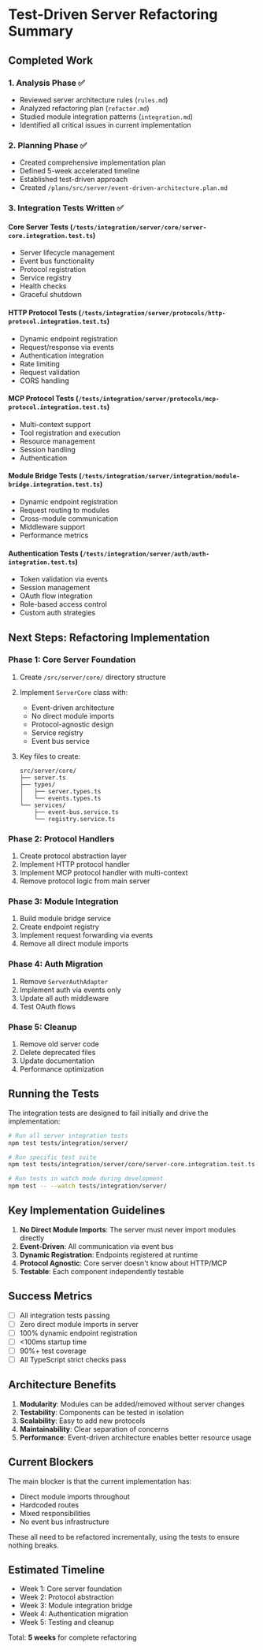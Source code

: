 # Test-Driven Server Refactoring Summary

## Completed Work

### 1. Analysis Phase ✅
- Reviewed server architecture rules (`rules.md`)
- Analyzed refactoring plan (`refactor.md`)
- Studied module integration patterns (`integration.md`)
- Identified all critical issues in current implementation

### 2. Planning Phase ✅
- Created comprehensive implementation plan
- Defined 5-week accelerated timeline
- Established test-driven approach
- Created `/plans/src/server/event-driven-architecture.plan.md`

### 3. Integration Tests Written ✅

#### Core Server Tests (`/tests/integration/server/core/server-core.integration.test.ts`)
- Server lifecycle management
- Event bus functionality
- Protocol registration
- Service registry
- Health checks
- Graceful shutdown

#### HTTP Protocol Tests (`/tests/integration/server/protocols/http-protocol.integration.test.ts`)
- Dynamic endpoint registration
- Request/response via events
- Authentication integration
- Rate limiting
- Request validation
- CORS handling

#### MCP Protocol Tests (`/tests/integration/server/protocols/mcp-protocol.integration.test.ts`)
- Multi-context support
- Tool registration and execution
- Resource management
- Session handling
- Authentication

#### Module Bridge Tests (`/tests/integration/server/integration/module-bridge.integration.test.ts`)
- Dynamic endpoint registration
- Request routing to modules
- Cross-module communication
- Middleware support
- Performance metrics

#### Authentication Tests (`/tests/integration/server/auth/auth-integration.test.ts`)
- Token validation via events
- Session management
- OAuth flow integration
- Role-based access control
- Custom auth strategies

## Next Steps: Refactoring Implementation

### Phase 1: Core Server Foundation
1. Create `/src/server/core/` directory structure
2. Implement `ServerCore` class with:
   - Event-driven architecture
   - No direct module imports
   - Protocol-agnostic design
   - Service registry
   - Event bus service

3. Key files to create:
   ```
   src/server/core/
   ├── server.ts
   ├── types/
   │   ├── server.types.ts
   │   └── events.types.ts
   └── services/
       ├── event-bus.service.ts
       └── registry.service.ts
   ```

### Phase 2: Protocol Handlers
1. Create protocol abstraction layer
2. Implement HTTP protocol handler
3. Implement MCP protocol handler with multi-context
4. Remove protocol logic from main server

### Phase 3: Module Integration
1. Build module bridge service
2. Create endpoint registry
3. Implement request forwarding via events
4. Remove all direct module imports

### Phase 4: Auth Migration
1. Remove `ServerAuthAdapter`
2. Implement auth via events only
3. Update all auth middleware
4. Test OAuth flows

### Phase 5: Cleanup
1. Remove old server code
2. Delete deprecated files
3. Update documentation
4. Performance optimization

## Running the Tests

The integration tests are designed to fail initially and drive the implementation:

```bash
# Run all server integration tests
npm test tests/integration/server/

# Run specific test suite
npm test tests/integration/server/core/server-core.integration.test.ts

# Run tests in watch mode during development
npm test -- --watch tests/integration/server/
```

## Key Implementation Guidelines

1. **No Direct Module Imports**: The server must never import modules directly
2. **Event-Driven**: All communication via event bus
3. **Dynamic Registration**: Endpoints registered at runtime
4. **Protocol Agnostic**: Core server doesn't know about HTTP/MCP
5. **Testable**: Each component independently testable

## Success Metrics

- [ ] All integration tests passing
- [ ] Zero direct module imports in server
- [ ] 100% dynamic endpoint registration
- [ ] <100ms startup time
- [ ] 90%+ test coverage
- [ ] All TypeScript strict checks pass

## Architecture Benefits

1. **Modularity**: Modules can be added/removed without server changes
2. **Testability**: Components can be tested in isolation
3. **Scalability**: Easy to add new protocols
4. **Maintainability**: Clear separation of concerns
5. **Performance**: Event-driven architecture enables better resource usage

## Current Blockers

The main blocker is that the current implementation has:
- Direct module imports throughout
- Hardcoded routes
- Mixed responsibilities
- No event bus infrastructure

These all need to be refactored incrementally, using the tests to ensure nothing breaks.

## Estimated Timeline

- Week 1: Core server foundation
- Week 2: Protocol abstraction
- Week 3: Module integration bridge
- Week 4: Authentication migration
- Week 5: Testing and cleanup

Total: **5 weeks** for complete refactoring